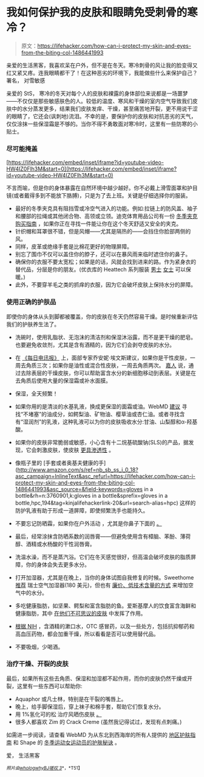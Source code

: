 # 我如何保护我的皮肤和眼睛免受刺骨的寒冷？

> 原文：<https://lifehacker.com/how-can-i-protect-my-skin-and-eyes-from-the-biting-col-1486441993>

亲爱的生活黑客，我喜欢呆在户外，但不是在冬天。寒冷刺骨的风让我的脸变得又红又紧又疼。连我眼睛都干了！在这种恶劣的环境下，我能做些什么来保护自己？
署名，
对雪敏感



亲爱的 StS，
寒冷的冬天对每个人的皮肤和裸露的身体部位来说都是一场噩梦——不仅仅是那些敏感肤色的人。较低的温度、寒风和干燥的室内空气导致我们皮肤中的水分蒸发更多，结果我们皮肤发痒、干燥，甚至痛苦地开裂，更不用说干涩的眼睛了，它还会(讽刺地)流泪。不幸的是，要保护你的皮肤和对抗恶劣的天气，仅仅涂抹一些保湿霜是不够的。当你不得不勇敢面对寒冷时，这里有一些防寒的小贴士。

### 尽可能掩盖

 [https://lifehacker.com/embed/inset/iframe?id=youtube-video-HW4IZ0Flh3M&start=0](https://lifehacker.com/embed/inset/iframe?id=youtube-video-HW4IZ0Flh3M&start=0) 

不言而喻，但是你的身体暴露在自然环境中越少越好。你不必戴上滑雪面罩和护目镜(或者戴得多到不能放下胳膊)，只是为了去上班。关键是仔细选择你的服装。

*   最好的冬季夹克具有阻挡雪或冷空气进入的功能。例如:拉链上的防风盖、袖子和腰部的拉绳或其他闭合物、高领或立领。迪克体育用品公司有一份 [冬季夹克购买指南](http://www.dickssportinggoods.com/info/index.jsp?categoryId=12084881) ，如果你正在寻找一件能让你在这个冬天舒适又安全的夹克。
*   针织帽和耳罩很不错，但是风帽——尤其是隔热的——会挡住你脸部两侧的风。
*   同样，皮革或绝缘手套是比棉花更好的物理屏障。
*   别忘了围巾不仅可以盖住你的脖子，还可以在暴风雨来临时遮住你的鼻子。
*   确保你的衣服不要太宽松；如果是的话，风就会找到进来的路。作为紧身衣的替代品，分层是你的朋友。(优衣库的 Heattech 系列服装 [男士](http://www.uniqlo.com/us/mens-clothing/collections/mens-heattech-collection) [女士](http://www.uniqlo.com/us/womens-clothing/collections/womens-heattech-collection) 可以保暖。)
*   此外，不要穿羊毛之类的抓痒的衣服，因为它会破坏皮肤上保持水分的屏障。

### 使用正确的护肤品

即使你的身体从头到脚都被覆盖，你的皮肤在冬天仍然容易干燥。是时候重新评估我们的护肤养生法了。

*   洗碗时，使用乳脂状、无泡沫的清洁剂和保湿沐浴露，而不是更干燥的肥皂。也要避免收敛剂，尤其是含有酒精的，因为它们会剥夺皮肤的水分。
*   在 [《每日电讯报》](http://www.telegraph.co.uk/health/wellbeing/8129795/Skin-treatment-during-winter.html) 上，面部专家乔安妮·埃文斯建议，如果你是干性皮肤，一周去角质三次；如果你是油性或混合性皮肤，一周去角质两次。 [嘉人](http://www.marieclaire.com/hair-beauty/trends/10-winter-skin-myths) 说，通过去除表层的干燥皮肤，你可以帮助富含水分的新细胞移动到表层。关键是在去角质后使用大量的保湿霜或补水面膜。
*   保湿，全天频繁！
*   如果你用的是清淡的水基乳液，换成更保湿的面霜或油。WebMD [建议](http://www.webmd.com/beauty/ten-winter-skin-care-tips) 寻找“不堵塞”的油成分，如鳄梨油、矿物油、樱草油或杏仁油。或者寻找含有“湿润剂”的乳液，这种乳液可以为你的皮肤吸收水分:甘油、山梨醇和α-羟基酸。
*   如果你的皮肤非常脆弱或敏感，小心含有十二烷基硫酸钠(SLS)的产品，据发现，它会刺激皮肤，使皮肤 [更具渗透性](http://www.ncbi.nlm.nih.gov/pubmed/6370581) 。
*   像瓶子里的 [手套或者奥基夫健康的手](http://www.amazon.com/s/ref=nb_sb_ss_i_0_18?asc_campaign=InlineText&asc_refurl=https://lifehacker.com/how-can-i-protect-my-skin-and-eyes-from-the-biting-col-1486441993&asc_source=&field-keywords=gloves in a bottle&rh=n:3760901,k:gloves in a bottle&sprefix=gloves in a bottle,hpc,194&tag=kinjalifehackerlink-20&url=search-alias=hpc) 这样的防护乳液有助于形成一道屏障，即使频繁洗手也能持久。
*   不要忘记防晒霜，如果你在户外活动 ，尤其是你鼻子下面的 [。](http://www.mensjournal.com/expert-advice/winter-skin-care-20131122/skin-care-for-winter-sport-enthusiasts)
*   最后，经常涂抹含防晒系数的润唇膏——但避免使用含有樟脑、苯酚、薄荷醇、酒精或水杨酸的干性润唇膏。

*   洗温水澡，而不是蒸汽浴。它们在冬天感觉很好，但高温会破坏皮肤的脂质屏障，你的身体会失去更多水分。
*   打开加湿器，尤其是在晚上，当你的身体试图自我修复的时候。Sweethome [推荐](http://thesweethome.com/reviews/the-best-humidifier/) 瑞士空气加湿器(180 美元)，但也有 [廉价、低技术含量的方式](http://lifehacker.com/humidify-your-home-for-increased-winter-comfort-5454655) 来增加空气中的水分。
*   多吃健康脂肪，如坚果、鳄梨和富含脂肪的鱼。爱斯基摩人的饮食富含海鲜和健康脂肪，其中 [在他们不可思议的皮肤](http://www.ascentahealth.com/health-science/science-articles/omega-3-fish-oil-and-skin-health) 中发挥了作用。
*   [根据 NIH](http://newsinhealth.nih.gov/2009/January/feature1.htm) ，含酒精的漱口水，OTC 感冒药，以及一些处方，包括抗抑郁药和高血压药物，都会加重干燥，所以看看是否可以使用替代品。
*   不要吸烟，少喝酒。

### 治疗干燥、开裂的皮肤

最后，如果所有这些去角质、保湿和加湿都不起作用，而你的皮肤仍然干燥或开裂，这里有一些东西可以帮助你:

*   Aquaphor 或凡士林，特别是在干裂的嘴唇上。
*   晚上，给手脚保湿后，穿上袜子和棉手套，帮助它们恢复水分。
*   用 1%氢化可的松 治疗风晒伤皮肤 [。](http://www.realsimple.com/beauty-fashion/skincare/winter-proofing-your-skin-hair-eyes-10000001012380/page8.html)
*   很多人都喜欢 Zim 的 Crack Creme (虽然我记得试过，发现有点刺痛。)

如需进一步阅读，请查看 WebMD 为从东北到西海岸的所有人提供的 [地区护肤指南](http://www.webmd.com/beauty/skin/winter-skin-care-from-sea-to-sea) 和 Shape 的 [冬季运动女运动员的护肤秘诀](http://www.shape.com/lifestyle/beauty-style/8-skincare-secrets-pro-female-winter-sport-athletes) 。

爱，
生活黑客

<small>*照片由*</small>[<small>*whologwhy*</small>](http://www.flickr.com/photos/60417477@N00/4257537239/in/photolist-7udZut-dZpMTn-eBHGF3-bB4MHh-dAT7i1-9Wm94J-8cCFSz-94hVEg-81g4yW-81cUPB-7UpGEr-bq46Ar-eYGfxs-dWnYub-9dcEAD-dXQEcF-93BNnz-at8V1H-bq4dpP-9Jeq2R-9dUUrU-7REX4L-dN21ge-bpYTiC-dN8f9b-edgs9W-d6fwim-atU2k9-d6iKLs-a9YUQQ-dN23xi-e5jYqA-igiULY-bpYTjs-b3cGrv-bZ5keA-fvys1f-ibkEBQ-dYxe2B-fM8DK3-9njc9m-a37bZF-fbZHSL-8s3MxZ-afcuky-8mQnCD-7zTz87-dtRDoL-eTU5JR-chDBVA-chDyzW)<small></small>*[<small>*BJ*</small>](http://www.flickr.com/photos/24290246@N08/3067521037/in/photolist-5F4R8K-5HW114-5J1hu1-5JGYmR-5WaBxq-5WriMi-5XmR7A-5Zrxko-5ZSTuy-61Maov-62PgAE-62UtSE-6eaXDo-6q2h6g-6vnJVK-77dUWk-77dWj2-77e2JB-77hV3j-77SkS8-78wTxA-7cFSdE-7cFYAQ-7fR724-7qhxBk-7vEV2A-9pwatA-dYusqg-7Dp84w-gZheSD-dcJHPh-9zUxYB-ateEHM-bzuPoj-atJktF-atJjxx-agoffX-dZVmA4-95yenm-8oAK1G-952Skb-8sJMph-9a8N9f-9a5Uhz-9a96hW-9a5S38-9a8ZWq-9a5VWn-9a5F5H-9a8MzW-9rWFhu)<small></small>*[<small>*嗟叹 3*</small>](http://www.flickr.com/photos/lamenta3/4242851943/sizes/l/)<small>*，*T51】**</small>**